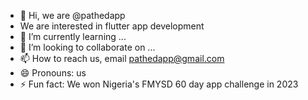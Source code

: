 - 👋 Hi, we are @pathedapp
- We are interested in flutter app development
- 🌱 I’m currently learning ...
- 💞️ I’m looking to collaborate on ...
- 📫 How to reach us, email pathedapp@gmail.com
- 😄 Pronouns: us
- ⚡ Fun fact: We won Nigeria's FMYSD 60 day app challenge in 2023

<!---
pathedapp/pathedapp is a ✨ special ✨ repository because its `README.md` (this file) appears on your GitHub profile.
You can click the Preview link to take a look at your changes.
--->

